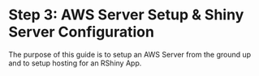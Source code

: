 # Step 3: AWS Server Setup & Shiny Server Configuration
The purpose of this guide is to setup an AWS Server from the ground up and to setup hosting for an RShiny App.

